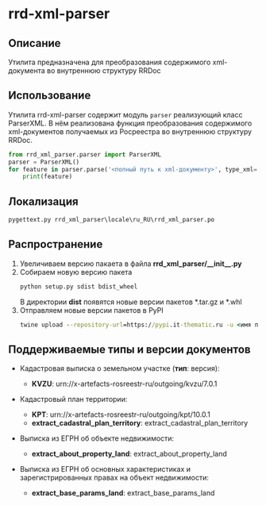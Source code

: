 # rrd-xml-parser

## Описание
Утилита предназначена для преобразования содержимого xml-документа во внутреннюю структуру RRDoc

## Использование
Утилита rrd-xml-parser содержит модуль `parser` реализующий класс ParserXML.
В нём реализована функция преобразования содержимого xml-документов получаемых из Росреестра во внутреннюю структуру 
RRDoc. 

```python
from rrd_xml_parser.parser import ParserXML
parser = ParserXML()
for feature in parser.parse('<полный путь к xml-документу>', type_xml='<тип документа>', version_xml='<версия xml-документа>'):
    print(feature)
```

## Локализация
```cmd
pygettext.py rrd_xml_parser\locale\ru_RU\rrd_xml_parser.po
```

## Распространение
1. Увеличиваем версию пакаета в файла **rrd_xml_parser/\_\_init\_\_.py**
2. Собираем новую версию пакета
    ```cmd
    python setup.py sdist bdist_wheel
    ```
    В директории **dist** появятся новые версии пакетов *.tar.gz и *.whl
3. Отправляем новые версии пакетов в PyPI
    ```cmd
    twine upload --repository-url=https://pypi.it-thematic.ru -u <имя пользователя> -p <пароль>
    ```

## Поддерживаемые типы и версии документов
* Кадастровая выписка о земельном участке (**тип**: версия):
    * **KVZU**: urn://x-artefacts-rosreestr-ru/outgoing/kvzu/7.0.1

* Кадастровый план территории: 
    * **KPT**: urn://x-artefacts-rosreestr-ru/outgoing/kpt/10.0.1
    * **extract_cadastral_plan_territory**: extract_cadastral_plan_territory 

* Выписка из ЕГРН об объекте недвижимости:
    * **extract_about_property_land**: extract_about_property_land

* Выписка из ЕГРН об основных характеристиках и зарегистрированных правах на объект недвижимости:
    * **extract_base_params_land**: extract_base_params_land
